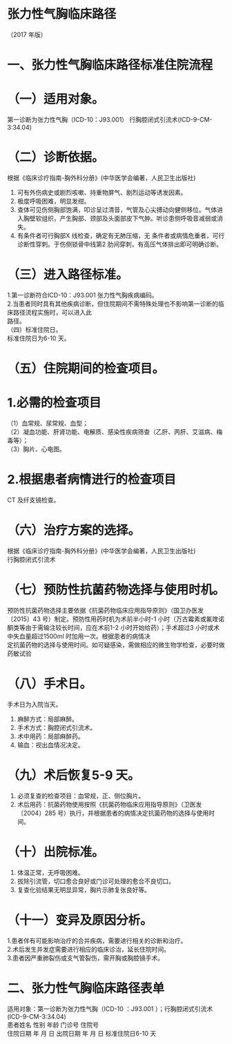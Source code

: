 # 张力性气胸临床路径  
（2017 年版）  
# 一、张力性气胸临床路径标准住院流程  
# （一）适用对象。  
第一诊断为张力性气胸（ICD-10：J93.001） 行胸腔闭式引流术(ICD-9-CM-3:34.04)  
# （二）诊断依据。  
根据《临床诊疗指南-胸外科分册》(中华医学会编著，人民卫生出版社)  
1. 可有外伤病史或剧烈咳嗽、持重物屏气、剧烈运动等诱发因素。  
2. 极度呼吸困难，明显发绀。  
3. 查体可见伤侧胸部饱满，叩诊呈过清音，气管及心尖搏动向健侧移位。气体进入胸壁软组织，产生胸部、颈部及头面部皮下气肿。听诊患侧呼吸音减弱或消失。  
4.   有条件者可行胸部X 线检查，确定有无肺压缩，无 条件者或病情危重者，可行诊断性穿刺。于伤侧锁骨中线第2 肋间穿刺，有高压气体排出即可明确诊断。  
# （三）进入路径标准。  
1.第一诊断符合ICD-10：J93.001 张力性气胸疾病编码。  
2.当患者同时具有其他疾病诊断，但住院期间不需特殊处理也不影响第一诊断的临床路径流程实施时，可以进入此  
路径。  
（四）标准住院日。  
标准住院日为6-10 天。  
# （五）住院期间的检查项目。  
# 1.必需的检查项目  
（1）血常规、尿常规、血型；  
（2）凝血功能、肝肾功能、电解质、感染性疾病筛查（乙肝、丙肝、艾滋病、梅毒等）；  
（3）胸片、心电图。  
# 2.根据患者病情进行的检查项目  
CT 及纤支镜检查。  
# （六）治疗方案的选择。  
根据《临床诊疗指南-胸外科分册》(中华医学会编著，人民卫生出版社)  
行胸腔闭式引流术  
# （七）预防性抗菌药物选择与使用时机。  
预防性抗菌药物选择主要依据《抗菌药物临床应用指导原则》（国卫办医发〔2015〕43 号）制定。预防性用药时机为术前半小时-1 小时（万古霉素或氟喹诺酮类等由于需输注较长时间，应在术前1-2 小时开始给药）；手术超过3 小时或术中失血量超过1500ml 时加用一次。根据患者的病情决  
定抗菌药物的选择与使用时间。如可疑感染，需做相应的微生物学检查，必要时做药敏试验  
# （八）手术日。  
手术日为入院当天。  
1. 麻醉方式：局部麻醉。 
2. 手术方式：胸腔闭式引流术。 
3. 术中用药：局部麻醉药。 
4. 输血：视出血情况决定。  
# （九）术后恢复5-9 天。  
1. 必须复查的检查项目：血常规，正、侧位胸片。  
2. 术后用药：抗菌药物使用按照《抗菌药物临床应用指导原则》（卫医发〔2004〕285 号）执行，并根据患者的病情决定抗菌药物的选择与使用时间。  
# （十）出院标准。  
1. 体温正常，无呼吸困难。  
2. 拔除引流管，切口愈合良好或门诊可处理的愈合不良切口。  
3. 复查化验结果无明显异常，胸片示肺复张良好等。  
# （十一）变异及原因分析。  
1.患者伴有可能影响治疗的合并疾病，需要进行相关的诊断和治疗。  
2.术后发生并发症需要进行相应的临床诊治，延长住院时间。  
3.患者因严重肺裂伤或支气管裂伤，需开胸或胸腔镜手术。  
# 二、张力性气胸临床路径表单  
适用对象：第一诊断为张力性气胸（ICD-10 ：J93.001 ）；行胸腔闭式引流术(ICD-9-CM-3:34.04)  
患者姓名             性别    年龄        门诊号         住院号  
住院日期       年  月  日   出院日期      年  月   日  标准住院日6-10 天  
